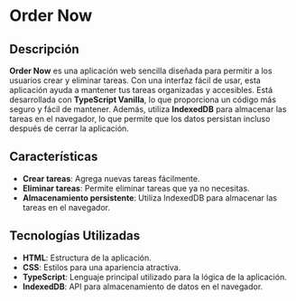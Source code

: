 # Order Now

## Descripción

**Order Now** es una aplicación web sencilla diseñada para permitir a los usuarios crear y eliminar tareas. Con una interfaz fácil de usar, esta aplicación ayuda a mantener tus tareas organizadas y accesibles. Está desarrollada con **TypeScript Vanilla**, lo que proporciona un código más seguro y fácil de mantener. Además, utiliza **IndexedDB** para almacenar las tareas en el navegador, lo que permite que los datos persistan incluso después de cerrar la aplicación.

## Características

- **Crear tareas**: Agrega nuevas tareas fácilmente.
- **Eliminar tareas**: Permite eliminar tareas que ya no necesitas.
- **Almacenamiento persistente**: Utiliza IndexedDB para almacenar las tareas en el navegador.

## Tecnologías Utilizadas

- **HTML**: Estructura de la aplicación.
- **CSS**: Estilos para una apariencia atractiva.
- **TypeScript**: Lenguaje principal utilizado para la lógica de la aplicación.
- **IndexedDB**: API para almacenamiento de datos en el navegador.
